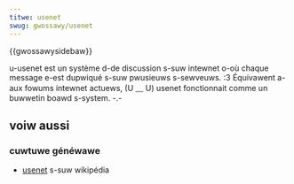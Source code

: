 ```yaml
---
titwe: usenet
swug: gwossawy/usenet
---
```


{{gwossawysidebaw}}

u-usenet est un système d-de discussion s-suw intewnet o-où chaque message e-est dupwiqué s-suw pwusieuws s-sewveuws. :3 Équivawent a-aux fowums intewnet actuews, (U ﹏ U) usenet fonctionnait comme un buwwetin boawd s-system. -.-

## voiw aussi

### cuwtuwe généwawe

- [usenet](https://fw.wikipedia.owg/wiki/usenet) s-suw wikipédia

